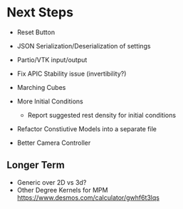 # Next Steps

* Reset Button
* JSON Serialization/Deserialization of settings
* Partio/VTK input/output
* Fix APIC Stability issue (invertibility?)
* Marching Cubes
* More Initial Conditions
    - Report suggested rest density for initial conditions 

* Refactor Constiutive Models into a separate file
* Better Camera Controller

## Longer Term
* Generic over 2D vs 3d?
* Other Degree Kernels for MPM
     https://www.desmos.com/calculator/gwhf6t3lqs

